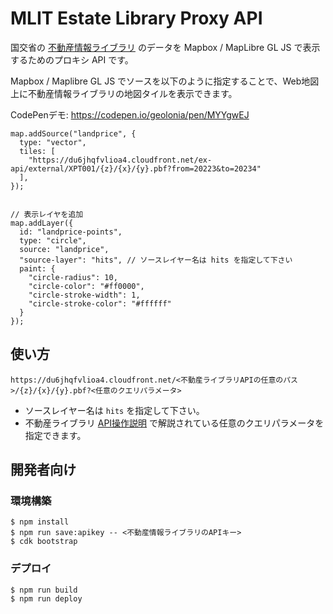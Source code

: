 # MLIT Estate Library Proxy API

国交省の [不動産情報ライブラリ](https://www.reinfolib.mlit.go.jp/) のデータを Mapbox / MapLibre GL JS で表示するためのプロキシ API です。

Mapbox / Maplibre GL JS でソースを以下のように指定することで、Web地図上に不動産情報ライブラリの地図タイルを表示できます。

CodePenデモ: https://codepen.io/geolonia/pen/MYYgwEJ

```
map.addSource("landprice", {
  type: "vector",
  tiles: [
    "https://du6jhqfvlioa4.cloudfront.net/ex-api/external/XPT001/{z}/{x}/{y}.pbf?from=20223&to=20234"
  ],
});


// 表示レイヤを追加
map.addLayer({
  id: "landprice-points",
  type: "circle",
  source: "landprice",
  "source-layer": "hits", // ソースレイヤー名は hits を指定して下さい
  paint: {
    "circle-radius": 10,
    "circle-color": "#ff0000",
    "circle-stroke-width": 1,
    "circle-stroke-color": "#ffffff"
  }
});
```

## 使い方

```https
https://du6jhqfvlioa4.cloudfront.net/<不動産ライブラリAPIの任意のパス>/{z}/{x}/{y}.pbf?<任意のクエリパラメータ>
```
* ソースレイヤー名は `hits` を指定して下さい。
* 不動産ライブラリ [API操作説明](https://www.reinfolib.mlit.go.jp/help/apiManual) で解説されている任意のクエリパラメータを指定できます。

## 開発者向け


### 環境構築

```
$ npm install
$ npm run save:apikey -- <不動産情報ライブラリのAPIキー>
$ cdk bootstrap
```

### デプロイ

```
$ npm run build
$ npm run deploy
```
